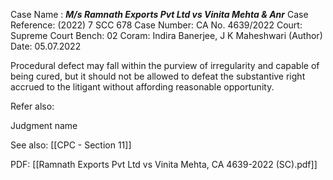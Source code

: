 Case Name : ***M/s Ramnath Exports Pvt Ltd vs Vinita Mehta & Anr***
Case Reference: (2022) 7 SCC 678
Case Number: CA No. 4639/2022
Court: Supreme Court
Bench: 02
Coram: Indira Banerjee, J K Maheshwari (Author)
Date: 05.07.2022

Procedural defect may fall within the purview of irregularity and capable of being cured, but it should not be allowed to defeat the substantive right accrued to the litigant without affording reasonable opportunity.

Refer also:

Judgment name

See also:
[[CPC - Section 11]] 

PDF:
[[Ramnath Exports Pvt Ltd vs Vinita Mehta, CA 4639-2022 (SC).pdf]]